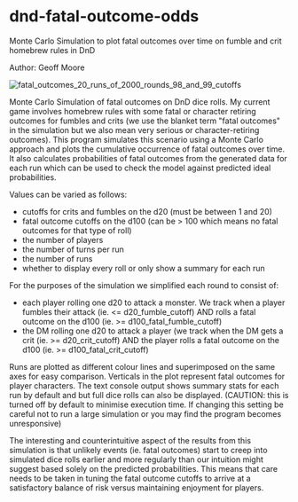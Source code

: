 # dnd-fatal-outcome-odds

Monte Carlo Simulation to plot fatal outcomes over time on fumble and crit
homebrew rules in DnD

Author: Geoff Moore

![fatal_outcomes_20_runs_of_2000_rounds_98_and_99_cutoffs](https://user-images.githubusercontent.com/37242207/37359464-8eca82c4-26e5-11e8-9c91-e2bfe7be33bb.png)

Monte Carlo Simulation of fatal outcomes on DnD dice rolls. My current game
involves homebrew rules with some fatal or character retiring outcomes
for fumbles and crits (we use the blanket term "fatal outcomes" in the simulation
but we also mean very serious or character-retiring outcomes). This program
simulates this scenario using a Monte Carlo approach and plots the cumulative
occurrence of fatal outcomes over time. It also calculates probabilities of
fatal outcomes from the generated data for each run which can be used to
check the model against predicted ideal probabilities.

Values can be varied as follows:
- cutoffs for crits and fumbles on the d20 (must be between 1 and 20)
- fatal outcome cutoffs on the d100 (can be > 100 which means no fatal
    outcomes for that type of roll)
- the number of players
- the number of turns per run
- the number of runs
- whether to display every roll or only show a summary for each run

For the purposes of the simulation we simplified each round to
consist of:
- each player rolling one d20 to attack a monster. We
  track when a player fumbles their attack (ie. <= d20_fumble_cutoff)
  AND rolls a fatal outcome on the d100 (ie. >= d100_fatal_fumble_cutoff)
- the DM rolling one d20 to attack a player (we track when the DM gets a
  crit (ie. >= d20_crit_cutoff) AND the player rolls a fatal
  outcome on the d100 (ie. >= d100_fatal_crit_cutoff)

Runs are plotted as different colour lines and superimposed on the same
axes for easy comparison. Verticals in the plot represent fatal outcomes
for player characters. The text console output shows summary stats for each run
by default and but full dice rolls can also be displayed. (CAUTION: this is
turned off by default to minimise execution time. If changing this setting
be careful not to run a large simulation or you may find the program
becomes unresponsive)

The interesting and counterintuitive aspect of the results from this simulation
is that unlikely events (ie. fatal outcomes) start to creep into simulated dice
rolls earlier and more regularly than our intuition might suggest
based solely on the predicted probabilities. This means that care needs to be
taken in tuning the fatal outcome cutoffs to arrive at a satisfactory balance of
risk versus maintaining enjoyment for players.
